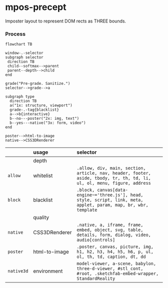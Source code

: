 # mpos-precept
Imposter layout to represent DOM rects as THREE bounds.

### Process
```mermaid
flowchart TB

window-.-selector
subgraph selector
 direction TB
 child--softmax-->parent
 parent--depth-->child
end

grade("Pre-grade. Sanitize.")
selector-->grade-->a

subgraph type
  direction TB
  a("1x: structure, viewport")
  grade-.-tag{blacklist}
  a-->b{interactive}
  b--no---poster("2x: img, text")
  b--yes---native("3x: form, video")
end

poster-->html-to-image
native-->CSS3DRenderer
```

|| usage | selector |
| :-- | :-- | :-- |
|| depth ||
| `allow` | whitelist | `.allow, div, main, section, article, nav, header, footer, aside, tbody, tr, th, td, li, ul, ol, menu, figure, address` |
| `block` | blacklist | `.block, canvas[data-engine~='three.js'], head, style, script, link, meta, applet, param, map, br, wbr, template` |
|| quality ||
| `native` | CSS3DRenderer | `.native, a, iframe, frame, embed, object, svg, table, details, form, dialog, video, audio[controls]` |
| `poster` | html-to-image | `.poster, canvas, picture, img, h1, h2, h3, h4, h5, h6, p, ul, ol, th, td, caption, dt, dd` |
| `native3d` | environment | `model-viewer, a-scene, babylon, three-d-viewer, #stl_cont, #root, .sketchfab-embed-wrapper, StandardReality` |
